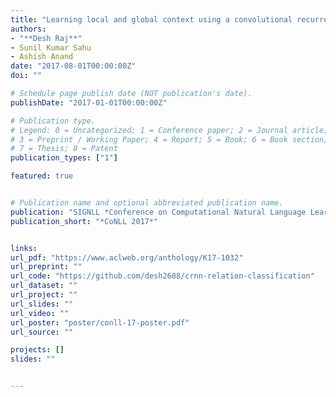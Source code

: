 ```yaml
---
title: "Learning local and global context using a convolutional recurrent network model for relation classification in biomedical text"
authors:
- "**Desh Raj**"
- Sunil Kumar Sahu
- Ashish Anand
date: "2017-08-01T00:00:00Z"
doi: ""

# Schedule page publish date (NOT publication's date).
publishDate: "2017-01-01T00:00:00Z"

# Publication type.
# Legend: 0 = Uncategorized; 1 = Conference paper; 2 = Journal article;
# 3 = Preprint / Working Paper; 4 = Report; 5 = Book; 6 = Book section;
# 7 = Thesis; 8 = Patent
publication_types: ["1"]

featured: true


# Publication name and optional abbreviated publication name.
publication: "SIGNLL *Conference on Computational Natural Language Learning* (CoNLL) 2017"
publication_short: "*CoNLL 2017*"


links:
url_pdf: "https://www.aclweb.org/anthology/K17-1032"
url_preprint: ""
url_code: "https://github.com/desh2608/crnn-relation-classification"
url_dataset: ""
url_project: ""
url_slides: ""
url_video: ""
url_poster: "poster/conll-17-poster.pdf"
url_source: ""

projects: []
slides: ""


---
```

